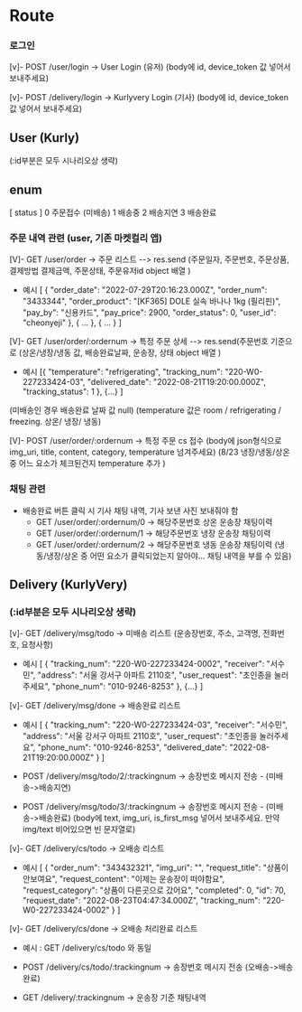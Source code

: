 # Route

### 로그인

[v]- POST /user/login -> User Login (유저)
(body에 id, device_token 값 넣어서 보내주세요)

[v]- POST /delivery/login -> Kurlyvery Login (기사)
(body에 id, device_token 값 넣어서 보내주세요)

## User (Kurly)

(:id부분은 모두 시나리오상 생략)

## enum

[ status ]
0 주문접수 (미배송)
1 배송중
2 배송지연
3 배송완료

### 주문 내역 관련 (user, 기존 마켓컬리 앱)

[V]- GET /user/order -> 주문 리스트 --> res.send (주문일자, 주문번호, 주문상품, 결제방법 결제금액, 주문상태, 주문유저id object 배열 )

- 예시
  [ {
  "order_date": "2022-07-29T20:16:23.000Z",
  "order_num": "3433344",
  "order_product": "[KF365] DOLE 실속 바나나 1kg (필리핀)",
  "pay_by": "신용카드",
  "pay_price": 2900,
  "order_status": 0,
  "user_id": "cheonyeji"
  }, { ... }, { ... } ]

[V]- GET /user/order/:ordernum -> 특정 주문 상세 --> res.send(주문번호 기준으로 (상온/냉장/냉동 값, 배송완료날짜, 운송장, 상태 object 배열 )

- 예시
  [{
  "temperature": "refrigerating",
  "tracking_num": "220-W0-227233424-03",
  "delivered_date": "2022-08-21T19:20:00.000Z",
  "tracking_status": 1
  }, {...} ]

(미배송인 경우 배송완료 날짜 값 null)
(temperature 값은 room / refrigerating / freezing. 상온/ 냉장/ 냉동)

[V]- POST /user/order/:ordernum -> 특정 주문 cs 접수
(body에 json형식으로 img_uri, title, content, category, temperature 넘겨주세요)
(8/23 냉장/냉동/상온 중 어느 요소가 체크된건지 temperature 추가 )

### 채팅 관련

- 배송완료 버튼 클릭 시 기사 채팅 내역, 기사 보낸 사진 보내줘야 함
  - GET /user/order/:ordernum/0 -> 해당주문번호 상온 운송장 채팅이력
  - GET /user/order/:ordernum/1 -> 해당주문번호 냉장 운송장 채팅이력
  - GET /user/order/:ordernum/2 -> 해당주문번호 냉동 운송장 채팅이력
    (냉동/냉장/상온 중 어떤 요소가 클릭되었는지 알아야... 채팅 내역을 부를 수 있음)

## Delivery (KurlyVery)

### (:id부분은 모두 시나리오상 생략)

[v]- GET /delivery/msg/todo -> 미배송 리스트
(운송장번호, 주소, 고객명, 전화번호, 요청사항)

- 예시
  [
  {
  "tracking_num": "220-W0-227233424-0002",
  "receiver": "서수민",
  "address": "서울 강서구 아파트 2110호",
  "user_request": "초인종을 눌러주세요",
  "phone_num": "010-9246-8253"
  }, {...}
  ]

[v]- GET /delivery/msg/done -> 배송완료 리스트

- 예시
  [
  {
  "tracking_num": "220-W0-227233424-03",
  "receiver": "서수민",
  "address": "서울 강서구 아파트 2110호",
  "user_request": "초인종을 눌러주세요",
  "phone_num": "010-9246-8253",
  "delivered_date": "2022-08-21T19:20:00.000Z"
  }
  ]

- POST /delivery/msg/todo/2/:trackingnum -> 송장번호 메시지 전송 - (미배송->배송지연)
- POST /delivery/msg/todo/3/:trackingnum -> 송장번호 메시지 전송 - (미배송->배송완료)
  (body에 text, img_uri, is_first_msg 넣어서 보내주세요. 만약 img/text 비어있으면 빈 문자열로)

[v]- GET /delivery/cs/todo -> 오배송 리스트

- 예시
  [
  {
  "order_num": "343432321",
  "img_uri": "",
  "request_title": "상품이 안보여요",
  "request_content": "이제는 운송장이 떠야함요",
  "request_category": "상품이 다른곳으로 갔어요",
  "completed": 0,
  "id": 70,
  "request_date": "2022-08-23T04:47:34.000Z",
  "tracking_num": "220-W0-227233424-0002"
  }
  ]

[v]- GET /delivery/cs/done -> 오배송 처리완료 리스트

- 예시 : GET /delivery/cs/todo 와 동일

- POST /delivery/cs/todo/:trackingnum -> 송장번호 메시지 전송 (오배송->배송완료)

- GET /delivery/:trackingnum -> 운송장 기준 채팅내역
